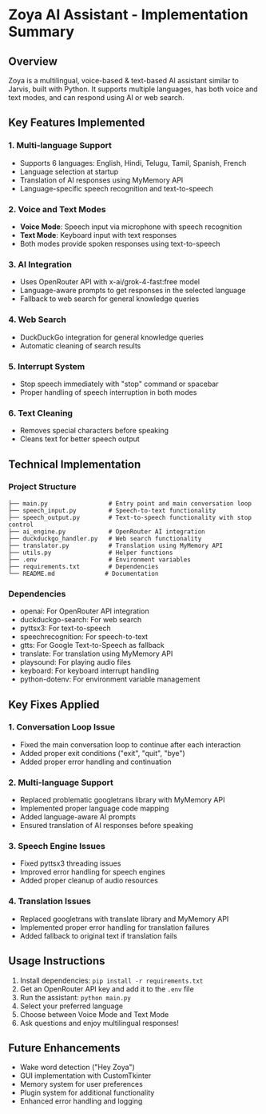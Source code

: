 # Zoya AI Assistant - Implementation Summary

## Overview
Zoya is a multilingual, voice-based & text-based AI assistant similar to Jarvis, built with Python. It supports multiple languages, has both voice and text modes, and can respond using AI or web search.

## Key Features Implemented

### 1. Multi-language Support
- Supports 6 languages: English, Hindi, Telugu, Tamil, Spanish, French
- Language selection at startup
- Translation of AI responses using MyMemory API
- Language-specific speech recognition and text-to-speech

### 2. Voice and Text Modes
- **Voice Mode**: Speech input via microphone with speech recognition
- **Text Mode**: Keyboard input with text responses
- Both modes provide spoken responses using text-to-speech

### 3. AI Integration
- Uses OpenRouter API with x-ai/grok-4-fast:free model
- Language-aware prompts to get responses in the selected language
- Fallback to web search for general knowledge queries

### 4. Web Search
- DuckDuckGo integration for general knowledge queries
- Automatic cleaning of search results

### 5. Interrupt System
- Stop speech immediately with "stop" command or spacebar
- Proper handling of speech interruption in both modes

### 6. Text Cleaning
- Removes special characters before speaking
- Cleans text for better speech output

## Technical Implementation

### Project Structure
```
├── main.py                 # Entry point and main conversation loop
├── speech_input.py         # Speech-to-text functionality
├── speech_output.py        # Text-to-speech functionality with stop control
├── ai_engine.py            # OpenRouter AI integration
├── duckduckgo_handler.py   # Web search functionality
├── translator.py           # Translation using MyMemory API
├── utils.py                # Helper functions
├── .env                    # Environment variables
├── requirements.txt        # Dependencies
└── README.md              # Documentation
```

### Dependencies
- openai: For OpenRouter API integration
- duckduckgo-search: For web search
- pyttsx3: For text-to-speech
- speechrecognition: For speech-to-text
- gtts: For Google Text-to-Speech as fallback
- translate: For translation using MyMemory API
- playsound: For playing audio files
- keyboard: For keyboard interrupt handling
- python-dotenv: For environment variable management

## Key Fixes Applied

### 1. Conversation Loop Issue
- Fixed the main conversation loop to continue after each interaction
- Added proper exit conditions ("exit", "quit", "bye")
- Added proper error handling and continuation

### 2. Multi-language Support
- Replaced problematic googletrans library with MyMemory API
- Implemented proper language code mapping
- Added language-aware AI prompts
- Ensured translation of AI responses before speaking

### 3. Speech Engine Issues
- Fixed pyttsx3 threading issues
- Improved error handling for speech engines
- Added proper cleanup of audio resources

### 4. Translation Issues
- Replaced googletrans with translate library and MyMemory API
- Implemented proper error handling for translation failures
- Added fallback to original text if translation fails

## Usage Instructions

1. Install dependencies: `pip install -r requirements.txt`
2. Get an OpenRouter API key and add it to the `.env` file
3. Run the assistant: `python main.py`
4. Select your preferred language
5. Choose between Voice Mode and Text Mode
6. Ask questions and enjoy multilingual responses!

## Future Enhancements

- Wake word detection ("Hey Zoya")
- GUI implementation with CustomTkinter
- Memory system for user preferences
- Plugin system for additional functionality
- Enhanced error handling and logging